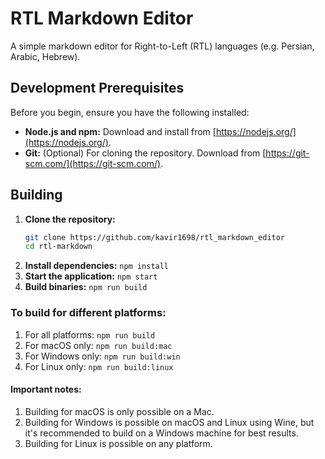 # RTL Markdown Editor

A simple markdown editor for Right-to-Left (RTL) languages (e.g. Persian, Arabic, Hebrew).

## Development Prerequisites

Before you begin, ensure you have the following installed:

- **Node.js and npm:** Download and install from [https://nodejs.org/](https://nodejs.org/).
- **Git:** (Optional) For cloning the repository. Download from [https://git-scm.com/](https://git-scm.com/).

## Building

1. **Clone the repository:**
   ```bash
   git clone https://github.com/kavir1698/rtl_markdown_editor
   cd rtl-markdown
   ```
2. **Install dependencies:**
  `npm install`
3. **Start the application:**
  `npm start`
4. **Build binaries:**
  `npm run build`

### To build for different platforms:

1. For all platforms: `npm run build`
2. For macOS only: `npm run build:mac`
3. For Windows only: `npm run build:win`
4. For Linux only: `npm run build:linux`

#### Important notes:

1. Building for macOS is only possible on a Mac.
2. Building for Windows is possible on macOS and Linux using Wine, but it's recommended to build on a Windows machine for best results.
3. Building for Linux is possible on any platform.
